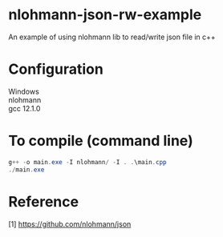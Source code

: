 # nlohmann-json-rw-example
An example of using nlohmann lib to read/write json file in c++

# Configuration
Windows  
nlohmann  
gcc 12.1.0  

# To compile (command line)
```powershell
g++ -o main.exe -I nlohmann/ -I . .\main.cpp
./main.exe
```

# Reference
[1] https://github.com/nlohmann/json  
